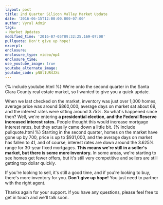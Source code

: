 ```yaml
---
layout: post
title: 2nd Quarter Silicon Valley Market Update
date: '2016-06-15T12:00:00.000-07:00'
author: Vyral Admin
tags:
- Market Updates
modified_time: '2016-07-05T09:32:25.169-07:00'
pullquote: Don't give up hope!
excerpt:
enclosure:
enclosure_type: video/mp4
enclosure_time:
use_youtube_image: true
youtube_alternate_image:
youtube_code: pN0l1UR4JXs
---
```

{% include youtube.html %}
We're onto the second quarter in the Santa Clara County real estate market, so I wanted to give you a quick update.

When we last checked on the market, inventory was just over 1,000 homes, average price was around $860,000, average days on market sat about 69, and the interest rates were sitting around 3.75%. So what's happened since then? Well, we're entering **a presidential election, and the Federal Reserve increased interest rates.** People thought this would increase mortgage interest rates, but they actually came down a little bit.
{% include pullquote.html %}
Starting in the second quarter, homes on the market have gone up by 700, price is up to $931,000, and the average days on market has fallen to 41, and of course, interest rates are down around the 3.625% range for 30-year fixed mortgages. **This means we're still in a seller's market, but there is some more inventory.** In some areas, we're starting to see homes get fewer offers, but it's still very competitive and sellers are still getting top dollar quickly.

If you're looking to sell, it's still a good time, and if you're looking to buy, there's more inventory for you. **Don't give up hope!** You just need to partner with the right agent.

Thanks again for your support. If you have any questions, please feel free to get in touch and we'll talk soon.
